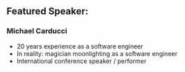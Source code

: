 ## Featured Speaker: 


### Michael Carducci
* 20 years experience as a software engineer
* In reality: magician moonlighting as a software engineer
* International conference speaker / performer


